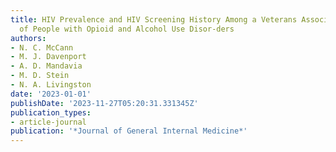 ```yaml
---
title: HIV Prevalence and HIV Screening History Among a Veterans Association Cohort
  of People with Opioid and Alcohol Use Disor-ders
authors:
- N. C. McCann
- M. J. Davenport
- A. D. Mandavia
- M. D. Stein
- N. A. Livingston
date: '2023-01-01'
publishDate: '2023-11-27T05:20:31.331345Z'
publication_types:
- article-journal
publication: '*Journal of General Internal Medicine*'
---
```

